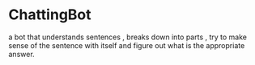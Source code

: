 # ChattingBot
a bot that understands sentences , breaks down into parts , try to make sense of the sentence with itself and figure out what is the appropriate answer.
